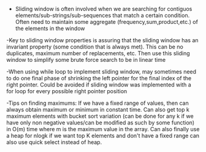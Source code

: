 -   Sliding window is often involved when we are searching for contiguos elements/sub-strings/sub-sequences that match a certain condition. Often need to maintain some aggregate (frequency,sum,product,etc.) of the elements in the window

-Key to sliding window properties is assuring that the sliding window has an invariant property (some condition that is always met). This can be no duplicates, maximum number of replacements, etc. Then use this sliding window to simplify some brute force search to be in linear time

-When using while loop to implement sliding window, may sometimes need to do one final phase of shrinking the left pointer for the final index of the right pointer. Could be avoided if sliding window was implemented with a for loop for every possible right pointer position

-Tips on finding maximums: If we have a fixed range of values, then can always obtain maximum or minimum in constant time. Can also get top k maximum elements with bucket sort variation (can be done for any k if we have only non negative values/can be modified as such by some function) in O(m) time where m is the maximum value in the array. Can also finally use a heap for nlogk if we want top K elements and don't have a fixed range can also use quick select instead of heap.
